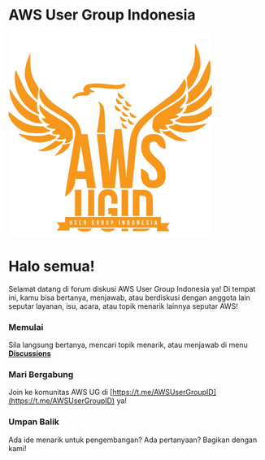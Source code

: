 # AWS User Group Indonesia


<img width="400px" src="docs/img/logo.jpeg">

<br>

# Halo semua! 

Selamat datang di forum diskusi AWS User Group Indonesia ya! Di tempat ini, kamu bisa bertanya, menjawab, atau berdiskusi dengan anggota lain seputar layanan, isu, acara, atau topik menarik lainnya seputar AWS!

### Memulai
Sila langsung bertanya, mencari topik menarik, atau menjawab di menu [**Discussions**](https://github.com/awsugid/forum/discussions)

### Mari Bergabung

Join ke komunitas AWS UG di [https://t.me/AWSUserGroupID](https://t.me/AWSUserGroupID) ya!

### Umpan Balik

Ada ide menarik untuk pengembangan? Ada pertanyaan? Bagikan dengan kami!
